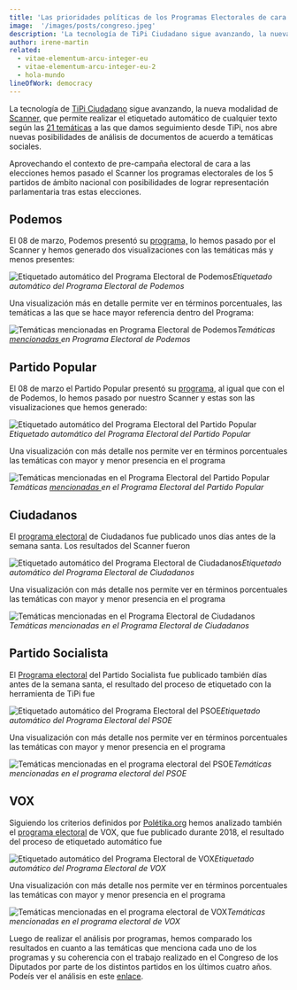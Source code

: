 ```yaml
---
title: 'Las prioridades políticas de los Programas Electorales de cara a las Elecciones Generales'
image:  '/images/posts/congreso.jpeg'
description: 'La tecnología de TiPi Ciudadano sigue avanzando, la nueva modalidad de Scanner, que permite realizar el etiquetado automático de cualquier…'
author: irene-martin 
related:
  - vitae-elementum-arcu-integer-eu
  - vitae-elementum-arcu-integer-eu-2
  - hola-mundo
lineOfWork: democracy
---
```



La tecnología de [TiPi Ciudadano](https://tipiciudadano.es/) sigue avanzando, la nueva modalidad de [Scanner](https://tipiciudadano.es/scanner), que permite realizar el etiquetado automático de cualquier texto según las [21 temáticas](https://tipiciudadano.es/topics) a las que damos seguimiento desde TiPi, nos abre nuevas posibilidades de análisis de documentos de acuerdo a temáticas sociales.

Aprovechando el contexto de pre-campaña electoral de cara a las elecciones hemos pasado el Scanner los programas electorales de los 5 partidos de ámbito nacional con posibilidades de lograr representación parlamentaria tras estas elecciones.

## Podemos

El 08 de marzo, Podemos presentó su [programa,](https://podemos.info/programa-2/) lo hemos pasado por el Scanner y hemos generado dos visualizaciones con las temáticas más y menos presentes:

![Etiquetado automático del Programa Electoral de Podemos](/images/posts/programapodemos.png)*Etiquetado automático del Programa Electoral de Podemos*

Una visualización más en detalle permite ver en términos porcentuales, las temáticas a las que se hace mayor referencia dentro del Programa:

![Temáticas [mencionadas ](https://datawrapper.dwcdn.net/oI8ON/2/)en Programa Electoral de Podemos](/images/posts/mencionespodemos.png)*Temáticas [mencionadas ](https://datawrapper.dwcdn.net/oI8ON/2/)en Programa Electoral de Podemos*

## Partido Popular

El 08 de marzo el Partido Popular presentó su [programa,](https://ppvalorseguro.es/archivos/programa_electoral.pdf) al igual que con el de Podemos, lo hemos pasado por nuestro Scanner y estas son las visualizaciones que hemos generado:

![Etiquetado automático del Programa Electoral del Partido Popular](/images/posts/programapp.png)*Etiquetado automático del Programa Electoral del Partido Popular*

Una visualización con más detalle nos permite ver en términos porcentuales las temáticas con mayor y menor presencia en el programa

![Temáticas [mencionadas ](https://datawrapper.dwcdn.net/rnOMf/1/)en el Programa Electoral del Partido Popular](/images/posts/mencionespp.png)*Temáticas [mencionadas ](https://datawrapper.dwcdn.net/rnOMf/1/)en el Programa Electoral del Partido Popular*

## Ciudadanos

El [programa electoral](https://www.ciudadanos-cs.org/programa-electoral) de Ciudadanos fue publicado unos días antes de la semana santa. Los resultados del Scanner fueron

![Etiquetado automático del Programa Electoral de Ciudadanos](/images/posts/programacs.png)*Etiquetado automático del Programa Electoral de Ciudadanos*

Una visualización con más detalle nos permite ver en términos porcentuales las temáticas con mayor y menor presencia en el programa

![Temáticas mencionadas en el Programa Electoral de Ciudadanos](/images/posts/mencionescs.png)*Temáticas mencionadas en el Programa Electoral de Ciudadanos*

## Partido Socialista

El [Programa electoral](https://www.psoe.es/media-content/2019/04/PSOE-programa-electoral-elecciones-generales-28-de-abril-de-2019.pdf) del Partido Socialista fue publicado también días antes de la semana santa, el resultado del proceso de etiquetado con la herramienta de TiPi fue

![Etiquetado automático del Programa Electoral del PSOE](/images/posts/programapsoe.png)*Etiquetado automático del Programa Electoral del PSOE*

Una visualización con más detalle nos permite ver en términos porcentuales las temáticas con mayor y menor presencia en el programa

![Temáticas mencionadas en el programa electoral del PSOE](/images/posts/mencionespsoe.png)*Temáticas mencionadas en el programa electoral del PSOE*

## VOX

Siguiendo los criterios definidos por [Polétika.org](https://docs.google.com/document/d/1_gMyVwh4Z-LAST9NYMEwpZ4HLbwTxupLfjpPuytETpo/edit) hemos analizado también el [programa electoral](https://www.voxespana.es/biblioteca/espana/2018m/gal_c2d72e181103013447.pdf) de VOX, que fue publicado durante 2018, el resultado del proceso de etiquetado automático fue

![Etiquetado automático del Programa Electoral de VOX](/images/posts/programavox.png)*Etiquetado automático del Programa Electoral de VOX*

Una visualización con más detalle nos permite ver en términos porcentuales las temáticas con mayor y menor presencia en el programa

![Temáticas mencionadas en el programa electoral de VOX](/images/posts/mencionesvox.png)*Temáticas mencionadas en el programa electoral de VOX*

Luego de realizar el análisis por programas, hemos comparado los resultados en cuanto a las temáticas que menciona cada uno de los programas y su coherencia con el trabajo realizado en el Congreso de los Diputados por parte de los distintos partidos en los últimos cuatro años. Podeís ver el análisis en este [enlace](https://medium.com/@CIECODE/comparativa-de-programas-electorales-con-tipi-ciudadano-df8641ddc145).
